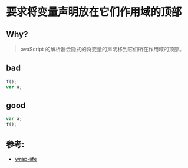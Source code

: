 # 要求将变量声明放在它们作用域的顶部

## Why?

> avaScript 的解析器会隐式的将变量的声明移到它们所在作用域的顶部。

## bad

```js
f();
var a;
```

## good

```js
var a;
f();
```

## 参考:

- [wrap-iife](https://eslint.org/docs/rules/wrap-iife)
